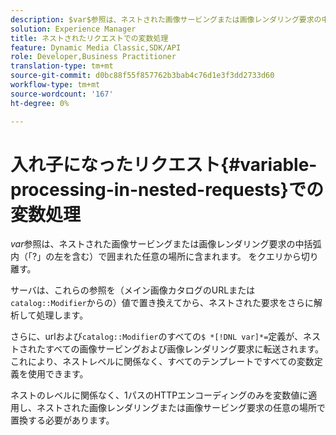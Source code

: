 ```yaml
---
description: $var$参照は、ネストされた画像サービングまたは画像レンダリング要求の中括弧内（「?」の左を含む）で囲まれた任意の場所に含まれます。 をクエリから切り離す。
solution: Experience Manager
title: ネストされたリクエストでの変数処理
feature: Dynamic Media Classic,SDK/API
role: Developer,Business Practitioner
translation-type: tm+mt
source-git-commit: d0bc88f55f857762b3bab4c76d1e3f3dd2733d60
workflow-type: tm+mt
source-wordcount: '167'
ht-degree: 0%

---
```



# 入れ子になったリクエスト{#variable-processing-in-nested-requests}での変数処理

$var$参照は、ネストされた画像サービングまたは画像レンダリング要求の中括弧内（「?」の左を含む）で囲まれた任意の場所に含まれます。 をクエリから切り離す。

サーバは、これらの参照を（メイン画像カタログのURLまたは`catalog::Modifier`からの）値で置き換えてから、ネストされた要求をさらに解析して処理します。

さらに、urlおよび`catalog::Modifier`のすべての`$ *[!DNL var]*=`定義が、ネストされたすべての画像サービングおよび画像レンダリング要求に転送されます。 これにより、ネストレベルに関係なく、すべてのテンプレートですべての変数定義を使用できます。

ネストのレベルに関係なく、1パスのHTTPエンコーディングのみを変数値に適用し、ネストされた画像レンダリングまたは画像サービング要求の任意の場所で置換する必要があります。
